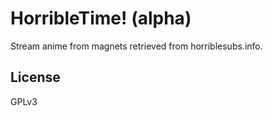 # HorribleTime! (alpha)

Stream anime from magnets retrieved from horriblesubs.info.

## License

GPLv3
